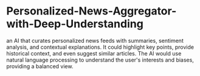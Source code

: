 # Personalized-News-Aggregator-with-Deep-Understanding
 an AI that curates personalized news feeds with summaries, sentiment analysis, and contextual explanations. It could highlight key points, provide historical context, and even suggest similar articles. The AI would use natural language processing to understand the user's interests and biases, providing a balanced view.
